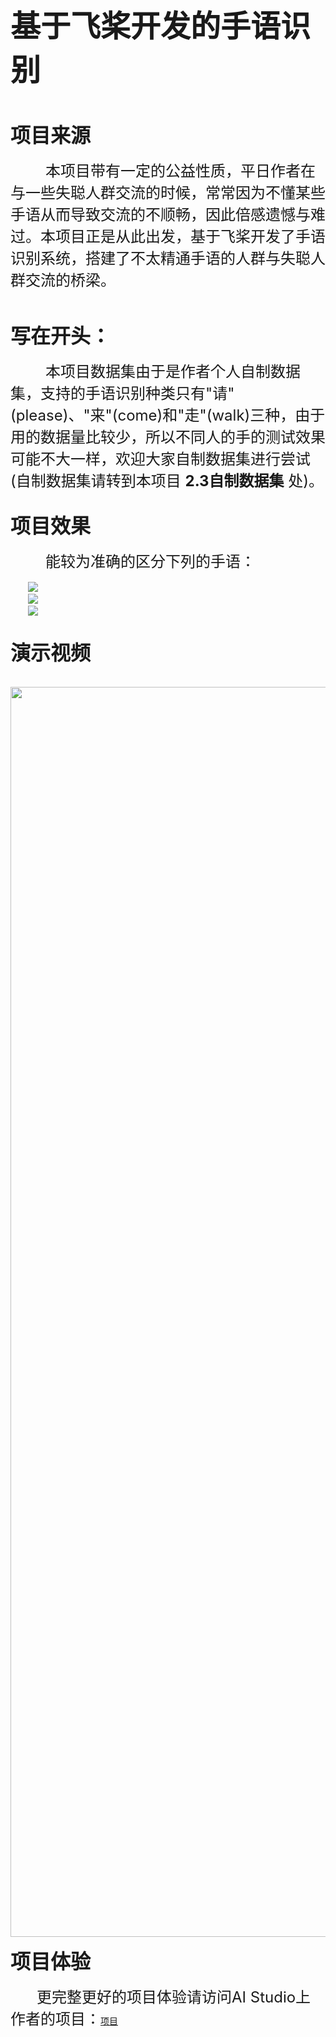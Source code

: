 <br><br><br>
<font size=9>**基于飞桨开发的手语识别**</font>
<br><br><br>

<font size=6>**项目来源**</font>
<br><br>
&emsp;&emsp;&emsp;&emsp;<font size=5>本项目带有一定的公益性质，平日作者在与一些失聪人群交流的时候，常常因为不懂某些手语从而导致交流的不顺畅，因此倍感遗憾与难过。本项目正是从此出发，基于飞桨开发了手语识别系统，搭建了不太精通手语的人群与失聪人群交流的桥梁。</font>
<br><br><br>

<font size=6>**写在开头：**</font>
<br><br>
&emsp;&emsp;&emsp;&emsp;<font size=5>本项目数据集由于是作者个人自制数据集，支持的手语识别种类只有"请"(please)、"来"(come)和"走"(walk)三种，由于用的数据量比较少，所以不同人的手的测试效果可能不大一样，欢迎大家自制数据集进行尝试(自制数据集请转到本项目 **2.3自制数据集** 处)。</font>
<br><br>

<font size=6>**项目效果**</font>
<br><br>
&emsp;&emsp;&emsp;&emsp;<font size=5>能较为准确的区分下列的手语：</font>
<br><br>
&emsp;&emsp;![](https://ai-studio-static-online.cdn.bcebos.com/4f2ca46cdbc74d139bb322b981d4961a09cd2f263ed3435ea4022b5e614d6e3c)<br>
&emsp;&emsp;![](https://ai-studio-static-online.cdn.bcebos.com/65c5220cdfe9477584e95113532581f46869a85b6bf1461895183e0c481fcbdb)<br>
&emsp;&emsp;![](https://ai-studio-static-online.cdn.bcebos.com/8404703099fd459caeb9265078e1b329ffb2c336e94645fa9b28fbda28c416b0)
<br><br>

<font size=6>**演示视频**</font>
<br><br>
&emsp;&emsp;<img src="https://ai-studio-static-online.cdn.bcebos.com/3d73bc0b028a4bda90c6cc489b4d8d0eb1ea2271531c476682d2ac7d6e24314c" width='2000px'>
<br>

<font size=6>**项目体验**</font>
<br><br>
&emsp;&emsp;&emsp;<font size=5>更完整更好的项目体验请访问AI Studio上作者的项目：</font>[项目](https://aistudio.baidu.com/aistudio/projectdetail/681367)
